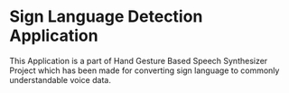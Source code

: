 # Sign Language Detection Application
This Application is a part of Hand Gesture Based Speech Synthesizer Project which has been made for converting sign language to commonly understandable voice data.
